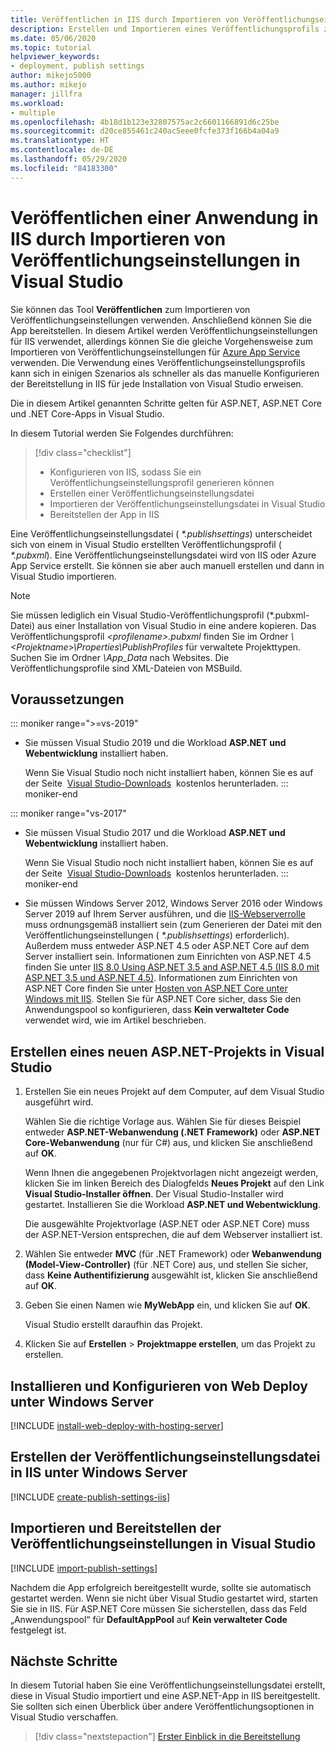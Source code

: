 ```yaml
---
title: Veröffentlichen in IIS durch Importieren von Veröffentlichungseinstellungen
description: Erstellen und Importieren eines Veröffentlichungsprofils zum Bereitstellen einer Anwendung aus Visual Studio in IIS
ms.date: 05/06/2020
ms.topic: tutorial
helpviewer_keywords:
- deployment, publish settings
author: mikejo5000
ms.author: mikejo
manager: jillfra
ms.workload:
- multiple
ms.openlocfilehash: 4b18d1b123e32807575ac2c6601166891d6c25be
ms.sourcegitcommit: d20ce855461c240ac5eee0fcfe373f166b4a04a9
ms.translationtype: HT
ms.contentlocale: de-DE
ms.lasthandoff: 05/29/2020
ms.locfileid: "84183300"
---
```

# <a name="publish-an-application-to-iis-by-importing-publish-settings-in-visual-studio"></a>Veröffentlichen einer Anwendung in IIS durch Importieren von Veröffentlichungseinstellungen in Visual Studio

Sie können das Tool **Veröffentlichen** zum Importieren von Veröffentlichungseinstellungen verwenden. Anschließend können Sie die App bereitstellen. In diesem Artikel werden Veröffentlichungseinstellungen für IIS verwendet, allerdings können Sie die gleiche Vorgehensweise zum Importieren von Veröffentlichungseinstellungen für [Azure App Service](../deployment/tutorial-import-publish-settings-azure.md) verwenden. Die Verwendung eines Veröffentlichungseinstellungsprofils kann sich in einigen Szenarios als schneller als das manuelle Konfigurieren der Bereitstellung in IIS für jede Installation von Visual Studio erweisen.

Die in diesem Artikel genannten Schritte gelten für ASP.NET, ASP.NET Core und .NET Core-Apps in Visual Studio.

In diesem Tutorial werden Sie Folgendes durchführen:

> [!div class="checklist"]
> * Konfigurieren von IIS, sodass Sie ein Veröffentlichungseinstellungsprofil generieren können
> * Erstellen einer Veröffentlichungseinstellungsdatei
> * Importieren der Veröffentlichungseinstellungsdatei in Visual Studio
> * Bereitstellen der App in IIS

Eine Veröffentlichungseinstellungsdatei ( *\*.publishsettings*) unterscheidet sich von einem in Visual Studio erstellten Veröffentlichungsprofil ( *\*.pubxml*). Eine Veröffentlichungseinstellungsdatei wird von IIS oder Azure App Service erstellt. Sie können sie aber auch manuell erstellen und dann in Visual Studio importieren.

> [!NOTE]
> Sie müssen lediglich ein Visual Studio-Veröffentlichungsprofil (\*.pubxml-Datei) aus einer Installation von Visual Studio in eine andere kopieren. Das Veröffentlichungsprofil *\<profilename\>.pubxml* finden Sie im Ordner *\\<Projektname\>\Properties\PublishProfiles* für verwaltete Projekttypen. Suchen Sie im Ordner *\App_Data* nach Websites. Die Veröffentlichungsprofile sind XML-Dateien von MSBuild.

## <a name="prerequisites"></a>Voraussetzungen

::: moniker range=">=vs-2019"

* Sie müssen Visual Studio 2019 und die Workload **ASP.NET und Webentwicklung** installiert haben.

    Wenn Sie Visual Studio noch nicht installiert haben, können Sie es auf der Seite  [Visual Studio-Downloads](https://visualstudio.microsoft.com/downloads/)  kostenlos herunterladen.
::: moniker-end

::: moniker range="vs-2017"

* Sie müssen Visual Studio 2017 und die Workload **ASP.NET und Webentwicklung** installiert haben.

    Wenn Sie Visual Studio noch nicht installiert haben, können Sie es auf der Seite  [Visual Studio-Downloads](https://visualstudio.microsoft.com/downloads/)  kostenlos herunterladen.
::: moniker-end

* Sie müssen Windows Server 2012, Windows Server 2016 oder Windows Server 2019 auf Ihrem Server ausführen, und die [IIS-Webserverrolle](/iis/get-started/whats-new-in-iis-8/iis-80-using-aspnet-35-and-aspnet-45) muss ordnungsgemäß installiert sein (zum Generieren der Datei mit den Veröffentlichungseinstellungen ( *\*.publishsettings*) erforderlich). Außerdem muss entweder ASP.NET 4.5 oder ASP.NET Core auf dem Server installiert sein. Informationen zum Einrichten von ASP.NET 4.5 finden Sie unter [IIS 8.0 Using ASP.NET 3.5 and ASP.NET 4.5 (IIS 8.0 mit ASP.NET 3.5 und ASP.NET 4.5)](/iis/get-started/whats-new-in-iis-8/iis-80-using-aspnet-35-and-aspnet-45). Informationen zum Einrichten von ASP.NET Core finden Sie unter [Hosten von ASP.NET Core unter Windows mit IIS](/aspnet/core/publishing/iis?tabs=aspnetcore2x#iis-configuration). Stellen Sie für ASP.NET Core sicher, dass Sie den Anwendungspool so konfigurieren, dass **Kein verwalteter Code** verwendet wird, wie im Artikel beschrieben.

## <a name="create-a-new-aspnet-project-in-visual-studio"></a>Erstellen eines neuen ASP.NET-Projekts in Visual Studio

1. Erstellen Sie ein neues Projekt auf dem Computer, auf dem Visual Studio ausgeführt wird.

    Wählen Sie die richtige Vorlage aus. Wählen Sie für dieses Beispiel entweder **ASP.NET-Webanwendung (.NET Framework)** oder **ASP.NET Core-Webanwendung** (nur für C#) aus, und klicken Sie anschließend auf **OK**.

    Wenn Ihnen die angegebenen Projektvorlagen nicht angezeigt werden, klicken Sie im linken Bereich des Dialogfelds **Neues Projekt** auf den Link **Visual Studio-Installer öffnen**. Der Visual Studio-Installer wird gestartet. Installieren Sie die Workload **ASP.NET und Webentwicklung**.

    Die ausgewählte Projektvorlage (ASP.NET oder ASP.NET Core) muss der ASP.NET-Version entsprechen, die auf dem Webserver installiert ist.

1. Wählen Sie entweder **MVC** (für .NET Framework) oder **Webanwendung (Model-View-Controller)** (für .NET Core) aus, und stellen Sie sicher, dass **Keine Authentifizierung** ausgewählt ist, klicken Sie anschließend auf **OK**.

1. Geben Sie einen Namen wie **MyWebApp** ein, und klicken Sie auf **OK**.

    Visual Studio erstellt daraufhin das Projekt.

1. Klicken Sie auf **Erstellen** > **Projektmappe erstellen**, um das Projekt zu erstellen.

## <a name="install-and-configure-web-deploy-on-windows-server"></a>Installieren und Konfigurieren von Web Deploy unter Windows Server

[!INCLUDE [install-web-deploy-with-hosting-server](../deployment/includes/install-web-deploy-with-hosting-server.md)]

## <a name="create-the-publish-settings-file-in-iis-on-windows-server"></a>Erstellen der Veröffentlichungseinstellungsdatei in IIS unter Windows Server

[!INCLUDE [create-publish-settings-iis](../deployment/includes/create-publish-settings-iis.md)]

## <a name="import-the-publish-settings-in-visual-studio-and-deploy"></a>Importieren und Bereitstellen der Veröffentlichungseinstellungen in Visual Studio

[!INCLUDE [import-publish-settings](../deployment/includes/import-publish-settings-vs.md)]

Nachdem die App erfolgreich bereitgestellt wurde, sollte sie automatisch gestartet werden. Wenn sie nicht über Visual Studio gestartet wird, starten Sie sie in IIS. Für ASP.NET Core müssen Sie sicherstellen, dass das Feld „Anwendungspool“ für **DefaultAppPool** auf **Kein verwalteter Code** festgelegt ist.

## <a name="next-steps"></a>Nächste Schritte

In diesem Tutorial haben Sie eine Veröffentlichungseinstellungsdatei erstellt, diese in Visual Studio importiert und eine ASP.NET-App in IIS bereitgestellt. Sie sollten sich einen Überblick über andere Veröffentlichungsoptionen in Visual Studio verschaffen.

> [!div class="nextstepaction"]
> [Erster Einblick in die Bereitstellung](../deployment/deploying-applications-services-and-components.md)
